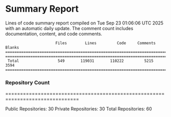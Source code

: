 # Summary Report
Lines of code summary report compiled on Tue Sep 23 01:06:06 UTC 2025 with an automatic daily update. The comment count includes documentation, content, and code comments.
```
                      Files        Lines         Code     Comments       Blanks
===============================================================================
===============================================================================
 Total                 549       119031       110222         5215         3594
===============================================================================
```

### Repository Count
===============================================================================

Public Repositories: 30
Private Repositories: 30
Total Repositories: 60

